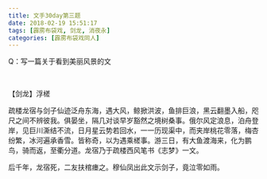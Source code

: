 ```yaml
---
title: 文手30day第三题
date: 2018-02-19 15:51:17
tags: [霹雳布袋戏, 剑龙, 消夜永]
categories: [霹雳布袋戏同人]
---
```


<p>Q：写一篇关于看到美丽风景的文</p> 
<p>&nbsp;</p> 
<p>【剑龙】浮槎</p> 
<p>疏楼龙宿与剑子仙迹泛舟东海，遇大风，鲸掀洪波，鱼排巨浪，黑云翻墨入船，咫尺之间不辨彼我。俱晏坐，隔几对谈早岁豁然之境树桑事。俄尔风定浪息，泊舟登岸，见巨川澌结不流，日月星云势若回水，一一历现渠中，而夹岸桃花零落，梅杏纷繁，冰河遍承香雪。皆称奇，以为遇乘槎事。游三日，有大鱼渡海来，化为鹏鸟，骑而返，至衢分道。龙宿乃于疏楼西风笔书《志梦》一文。</p> 
<p>后千年，龙宿死，二友扶棺瘗之。穆仙凤出此文示剑子，竟泣零如雨。</p> 
<p><br /></p>